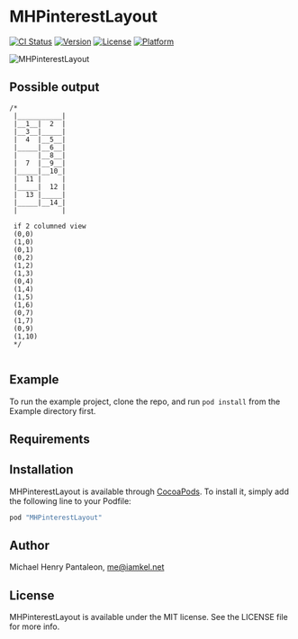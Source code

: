 # MHPinterestLayout

[![CI Status](http://img.shields.io/travis/michaelhenry/MHPinterestLayout.svg?style=flat)](https://travis-ci.org/michaelhenry/MHPinterestLayout)
[![Version](https://img.shields.io/cocoapods/v/MHPinterestLayout.svg?style=flat)](http://cocoapods.org/pods/MHPinterestLayout)
[![License](https://img.shields.io/cocoapods/l/MHPinterestLayout.svg?style=flat)](http://cocoapods.org/pods/MHPinterestLayout)
[![Platform](https://img.shields.io/cocoapods/p/MHPinterestLayout.svg?style=flat)](http://cocoapods.org/pods/MHPinterestLayout)



![MHPinterestLayout](https://iamkel.s3.amazonaws.com/opensource/mhpinterestlayout/1.png "MHPinterestLayout")

## Possible output

```
/*  
 |___________|
 |__1__|  2  |
 |__3__|_____|
 |  4  |__5__|
 |_____|__6__|
 |     |__8__|
 |  7  |__9__|
 |_____|__10_|
 |  11 |     |
 |_____|  12 |
 |  13 |_____|
 |_____|__14_|
 |           |
 
 if 2 columned view
 (0,0)
 (1,0)
 (0,1)
 (0,2)
 (1,2)
 (1,3)
 (0,4)
 (1,4)
 (1,5)
 (1,6)
 (0,7)
 (1,7)
 (0,9)
 (1,10)
 */


```

## Example

To run the example project, clone the repo, and run `pod install` from the Example directory first.

## Requirements

## Installation

MHPinterestLayout is available through [CocoaPods](http://cocoapods.org). To install
it, simply add the following line to your Podfile:

```ruby
pod "MHPinterestLayout"
```

## Author

Michael Henry Pantaleon, me@iamkel.net

## License

MHPinterestLayout is available under the MIT license. See the LICENSE file for more info.
